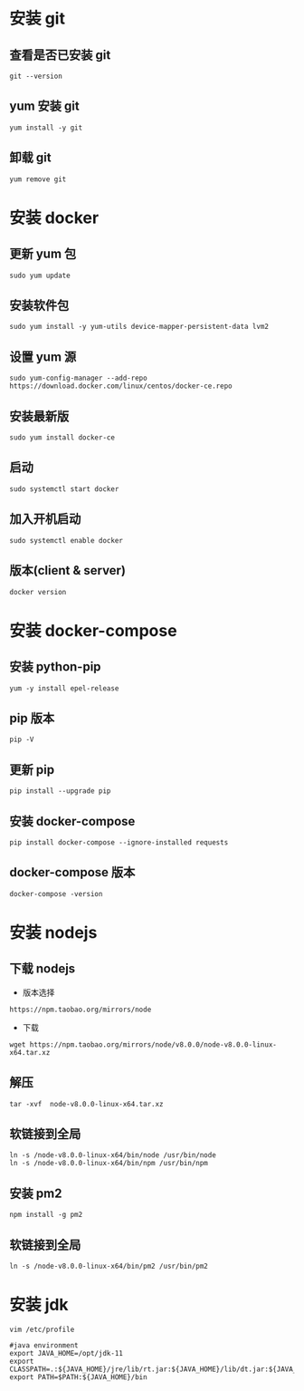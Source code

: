 # 安装 git

## 查看是否已安装 git

```
git --version
```

## yum 安装 git

```
yum install -y git
```

## 卸载 git

```
yum remove git
```

# 安装 docker

## 更新 yum 包

```
sudo yum update
```

## 安装软件包

```
sudo yum install -y yum-utils device-mapper-persistent-data lvm2
```

## 设置 yum 源

```
sudo yum-config-manager --add-repo https://download.docker.com/linux/centos/docker-ce.repo
```

## 安装最新版

```
sudo yum install docker-ce
```

## 启动

```
sudo systemctl start docker
```

## 加入开机启动

```
sudo systemctl enable docker
```

## 版本(client & server)

```
docker version
```

# 安装 docker-compose

## 安装 python-pip

```
yum -y install epel-release
```

## pip 版本

```
pip -V
```

## 更新 pip

```
pip install --upgrade pip
```

## 安装 docker-compose

```
pip install docker-compose --ignore-installed requests
```

## docker-compose 版本

```
docker-compose -version
```

# 安装 nodejs

## 下载 nodejs

- 版本选择

```
https://npm.taobao.org/mirrors/node
```

- 下载

```
wget https://npm.taobao.org/mirrors/node/v8.0.0/node-v8.0.0-linux-x64.tar.xz
```

## 解压

```
tar -xvf  node-v8.0.0-linux-x64.tar.xz
```

## 软链接到全局

```
ln -s /node-v8.0.0-linux-x64/bin/node /usr/bin/node
ln -s /node-v8.0.0-linux-x64/bin/npm /usr/bin/npm
```

## 安装 pm2

```
npm install -g pm2
```

## 软链接到全局

```
ln -s /node-v8.0.0-linux-x64/bin/pm2 /usr/bin/pm2
```

# 安装 jdk

```
vim /etc/profile

#java environment
export JAVA_HOME=/opt/jdk-11
export CLASSPATH=.:${JAVA_HOME}/jre/lib/rt.jar:${JAVA_HOME}/lib/dt.jar:${JAVA_HOME}/lib/tools.jar
export PATH=$PATH:${JAVA_HOME}/bin
```
